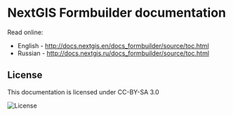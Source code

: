 # NextGIS Formbuilder documentation

Read online:
* English - http://docs.nextgis.en/docs_formbuilder/source/toc.html
* Russian - http://docs.nextgis.ru/docs_formbuilder/source/toc.html

License
-------------
This documentation is licensed under CC-BY-SA 3.0

![License](https://img.shields.io/badge/License-CC%E2%80%94BY%E2%80%94SA%203.0-green.svg?maxAge=2592000)
